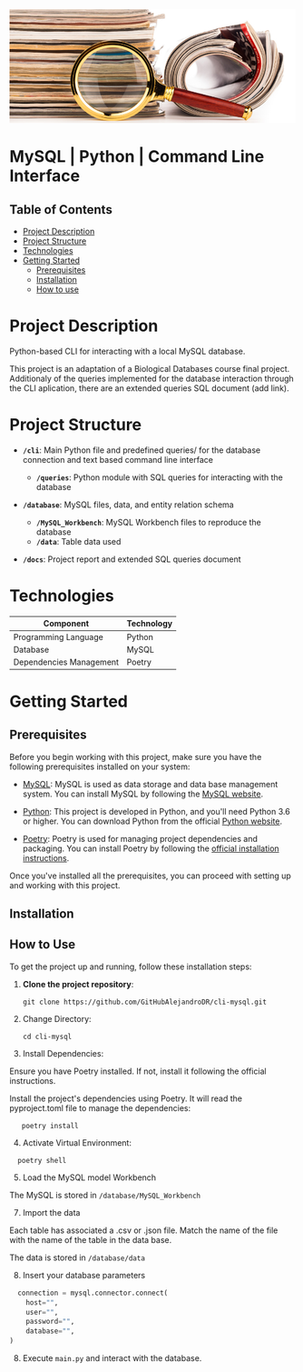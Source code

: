 <img src="image_readme.jpg" alt="Alt Text" style="width:100%; height:200px;">

# MySQL | Python | Command Line Interface

## Table of Contents

- [Project Description](#project-description)
- [Project Structure](#project-structure)
- [Technologies](#technologies)
- [Getting Started](#getting-started)
  - [Prerequisites](#prerequisites)
  - [Installation](#installation)
  - [How to use](#how-to-use)


# Project Description

Python-based CLI for interacting with a local MySQL database.

This project is an adaptation of a Biological Databases course final project. Additionaly of the queries implemented for the database interaction through the CLI aplication, there are an extended queries SQL document (add link). 

# Project Structure

- **`/cli`**: Main Python file and predefined queries/ for the database connection and text based command line interface

  - **`/queries`**: Python module with SQL queries for interacting with the database

- **`/database`**: MySQL files, data, and entity relation schema

  - **`/MySQL_Workbench`**: MySQL Workbench files to reproduce the database
  - **`/data`**: Table data used

- **`/docs`**: Project report and extended SQL queries document 

# Technologies

| **Component**           | **Technology** |
|-------------------------|----------------|
| Programming Language    | Python         |
| Database                | MySQL          |
| Dependencies Management | Poetry         |

# Getting Started

## Prerequisites

Before you begin working with this project, make sure you have the following prerequisites installed on your system:

- [MySQL](https://dev.mysql.com/downloads/installer/): MySQL is used as data storage and data base management system. You can install MySQL by following the [MySQL website](https://dev.mysql.com/downloads/installer/).

- [Python](https://www.python.org/downloads/): This project is developed in Python, and you'll need Python 3.6 or higher. You can download Python from the official [Python website](https://www.python.org/downloads/).

- [Poetry](https://python-poetry.org/): Poetry is used for managing project dependencies and packaging. You can install Poetry by following the [official installation instructions](https://python-poetry.org/docs/#installation).

Once you've installed all the prerequisites, you can proceed with setting up and working with this project.

## Installation

## How to Use

To get the project up and running, follow these installation steps:

1. **Clone the project repository**:

   ```shell
   git clone https://github.com/GitHubAlejandroDR/cli-mysql.git

2. Change Directory:

   ```shell
   cd cli-mysql

3. Install Dependencies:

Ensure you have Poetry installed. If not, install it following the official instructions.

Install the project's dependencies using Poetry. It will read the pyproject.toml file to manage the dependencies:

```shell
   poetry install
```

4. Activate Virtual Environment:

```shell
  poetry shell
```

 5. Load the MySQL model Workbench
    
The MySQL is stored in `/database/MySQL_Workbench`

 7. Import the data

Each table has associated a .csv or .json file. Match the name of the file with the name of the table in the data base. 

The data is stored in `/database/data`

 8. Insert your database parameters

```python
  connection = mysql.connector.connect(
    host="",
    user="",
    password="",
    database="",
)
```

 8. Execute `main.py` and interact with the database.
